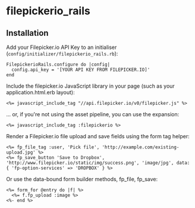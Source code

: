 filepickerio_rails
==================

Installation
------------

Add your Filepicker.io API Key to an initialiser (`config/initializer/filepickerio_rails.rb`):

    FilepickerioRails.configure do |config|
      config.api_key = '[YOUR API KEY FROM FILEPICKER.IO]'
    end

Include the filepicker.io JavaScript library in your page (such as your application.html.erb layout):

    <%= javascript_include_tag "//api.filepicker.io/v0/filepicker.js" %>

... or, if you're not using the asset pipeline, you can use the expansion:

    <%= javascript_include_tag :filepickerio %>

Render a Filepicker.io file upload and save fields using the form tag helper:

    <%= fp_file_tag :user, 'Pick file', 'http://example.com/existing-upload.jpg' %>
    <%= fp_save_button 'Save to Dropbox', 'http://www.filepicker.io/static/img/success.png', 'image/jpg', data: { 'fp-option-services' => 'DROPBOX' } %>

Or use the data-bound form builder methods, fp_file, fp_save:

    <%= form_for @entry do |f| %>
      <%= f.fp_upload :image %>
    <%- end %>